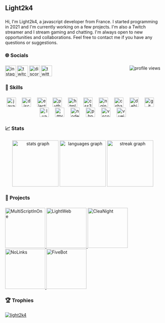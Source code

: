 <h2 align="left">Light2k4</h2>

###

Hi, I'm Light2k4, a javascript developer from France. I started programming in 2021 and I'm currently working on a few projects. 
I'm also a Twitch streamer and I stream gaming and chatting. I'm always open to new opportunities and collaborations. Feel free to contact me if you have any questions or suggestions.

###

<h3 align="left">🌐 Socials</h3>

###

<div align="left">
  <a href="https://instagram.com/light2k4" target="_blank">
    <img src="https://img.shields.io/static/v1?message=Instagram&logo=instagram&label=&color=E4405F&logoColor=white&labelColor=&style=for-the-badge" height="35" alt="instagram logo"  />
  </a>
  <a href="https://twitch.tv/light2k4" target="_blank">
    <img src="https://img.shields.io/static/v1?message=Twitch&logo=twitch&label=&color=9146FF&logoColor=white&labelColor=&style=for-the-badge" height="35" alt="twitch logo"  />
  </a>
  <a href="https://discord.gg/YmA88jc7GF" target="_blank">
    <img src="https://img.shields.io/static/v1?message=Discord&logo=discord&label=&color=7289DA&logoColor=white&labelColor=&style=for-the-badge" height="35" alt="discord logo"  />
  </a>
  <a href="https://x.com/light2k4_" target="_blank">
    <img src="https://img.shields.io/static/v1?message=Twitter&logo=twitter&label=&color=1DA1F2&logoColor=white&labelColor=&style=for-the-badge" height="35" alt="twitter logo"  />
  </a>
  <a href="" target="">
    <img src="https://komarev.com/ghpvc/?username=light2k4&color=blueviolet&style=flat" alt="profile views" align="right"  />
  </a>
</div>

###

<h3 align="left">🎯 Skills</h3>

###

<div align="center">
  <img src="https://cdn.jsdelivr.net/gh/devicons/devicon/icons/javascript/javascript-plain.svg" height="30" alt="javascript logo"  />
  <img width="12" />
  <img src="https://cdn.jsdelivr.net/gh/devicons/devicon/icons/discordjs/discordjs-original.svg" height="30" alt="discordjs logo"  />
  <img width="12" />
  <img src="https://cdn.jsdelivr.net/gh/devicons/devicon/icons/electron/electron-original.svg" height="30" alt="electron logo"  />
  <img width="12" />
  <img src="https://cdn.jsdelivr.net/gh/devicons/devicon/icons/python/python-original.svg" height="30" alt="python logo"  />
  <img width="12" />
  <img src="https://cdn.jsdelivr.net/gh/devicons/devicon/icons/html5/html5-original.svg" height="30" alt="html5 logo"  />
  <img width="12" />
  <img src="https://cdn.jsdelivr.net/gh/devicons/devicon/icons/css3/css3-original.svg" height="30" alt="css3 logo"  />
  <img width="12" />
  <img src="https://cdn.jsdelivr.net/gh/devicons/devicon/icons/nginx/nginx-original.svg" height="30" alt="nginx logo"  />
  <img width="12" />
  <img src="https://cdn.jsdelivr.net/gh/devicons/devicon/icons/csharp/csharp-original.svg" height="30" alt="csharp logo"  />
  <img width="12" />
  <img src="https://cdn.jsdelivr.net/gh/devicons/devicon/icons/debian/debian-original.svg" height="30" alt="debian logo"  />
  <img width="12" />
  <img src="https://cdn.jsdelivr.net/gh/devicons/devicon/icons/git/git-original.svg" height="30" alt="git logo"  />
  <img width="12" />
  <img src="https://cdn.jsdelivr.net/gh/devicons/devicon/icons/lua/lua-original.svg" height="30" alt="lua logo"  />
  <img width="12" />
  <img src="https://cdn.jsdelivr.net/gh/devicons/devicon/icons/mysql/mysql-original.svg" height="30" alt="mysql logo"  />
  <img width="12" />
  <img src="https://cdn.jsdelivr.net/gh/devicons/devicon/icons/nodejs/nodejs-original.svg" height="30" alt="nodejs logo"  />
  <img width="12" />
  <img src="https://cdn.jsdelivr.net/gh/devicons/devicon/icons/php/php-original.svg" height="30" alt="php logo"  />
  <img width="12" />
  <img src="https://cdn.jsdelivr.net/gh/devicons/devicon/icons/vscode/vscode-original.svg" height="30" alt="vscode logo"  />
  <img width="12" />
  <img src="https://cdn.jsdelivr.net/gh/devicons/devicon/icons/vuejs/vuejs-original.svg" height="30" alt="vuejs logo"  />
</div>

###

<h3 align="left">📈 Stats</h3>

###

<div align="center">
  <img src="https://github-readme-stats.vercel.app/api?username=light2k4&hide_title=false&hide_rank=false&show_icons=true&include_all_commits=true&count_private=true&disable_animations=false&theme=dracula&locale=en&hide_border=false" height="150" alt="stats graph"  />
  <img src="https://github-readme-stats.vercel.app/api/top-langs?username=light2k4&locale=en&hide_title=false&layout=compact&card_width=320&langs_count=6&theme=dracula&hide_border=false" height="150" alt="languages graph"  />
  <img src="https://github-readme-streak-stats.herokuapp.com/?user=light2k4&theme=dracula&hide_border=false" height="150" alt="streak graph"  />
  
</div>

###

<h3 align="left">📁 Projects</h3>

###

<div align="left">
  <a href="https://github.com/light2k4/MultiScriptInOne" target="_blank">
    <img src="https://github-readme-stats.vercel.app/api/pin/?username=light2k4&repo=MultiScriptInOne&show_owner=true&theme=dracula&hide_border=false&show_icons=true&hide_border=true" height="130" alt="MultiScriptInOne"  />
  <a href="https://github.com/light2k4/LightWeb" target="_blank">
    <img src="https://github-readme-stats.vercel.app/api/pin/?username=light2k4&repo=LightWeb&show_owner=true&theme=dracula&hide_border=false&show_icons=true&hide_border=true" height="130" alt="LightWeb"  />
  </a>
  <a href="https://github.com/light2k4/CleaNight" target="_blank">
    <img src="https://github-readme-stats.vercel.app/api/pin/?username=light2k4&repo=CleaNight&show_owner=true&theme=dracula&hide_border=false&show_icons=true&hide_border=true" height="130" alt="CleaNight"  />
  </a>
  <a href="https://github.com/light2k4/NoLinks" target="_blank">
    <img src="https://github-readme-stats.vercel.app/api/pin/?username=light2k4&repo=NoLinks&show_owner=true&theme=dracula&hide_border=false&show_icons=true&hide_border=true" height="130" alt="NoLinks"  />
  </a>
  <a href="https://github.com/light2k4/FiveBot" target="_blank">
    <img src="https://github-readme-stats.vercel.app/api/pin/?username=light2k4&repo=FiveBot&show_owner=true&theme=dracula&hide_border=false&show_icons=true&hide_border=true" height="130" alt="FiveBot"  />
  </a>
</div>

###

<h3 align="left">🏆 Trophies</h3>

###

<div align="left">
  <a href="https://github.com/ryo-ma/github-profile-trophy">
    <img src="https://github-profile-trophy.vercel.app/?username=light2k4&theme=dracula&title=MultiLanguage,Repositories,Commits&no-frame=true" alt="light2k4" />
  </a>
</div>